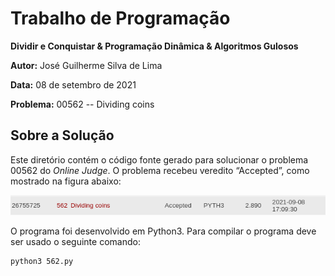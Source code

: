 # Trabalho de Programação

**Dividir e Conquistar & Programação Dinâmica & Algoritmos Gulosos**

**Autor:** José Guilherme Silva de Lima

**Data:** 08 de setembro de 2021

**Problema:** 00562 -- Dividing coins

## Sobre a Solução
Este diretório contém o código fonte gerado para solucionar o problema 00562
do *Online Judge*. O problema recebeu veredito “Accepted”, como mostrado na
figura abaixo:

![Veredito](./00562-veredito.png)

O programa foi desenvolvido em Python3. Para compilar o programa deve ser usado
o seguinte comando:
```
python3 562.py
```
